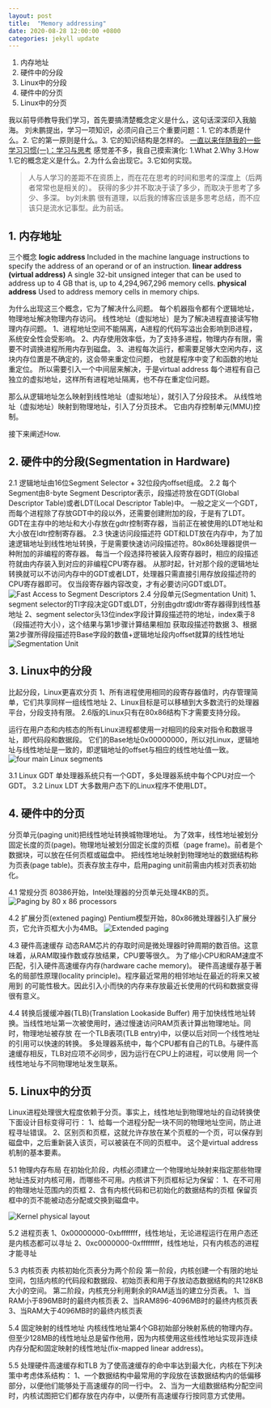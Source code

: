```yaml
---
layout: post
title:  "Memory addressing"
date: 2020-08-28 12:00:00 +0800
categories: jekyll update
---
```


1. 内存地址
2. 硬件中的分段
3. Linux中的分段
4. 硬件中的分页
5. Linux中的分页

我以前导师教导我们学习，首先要搞清楚概念定义是什么，这句话深深印入我脑海。
刘未鹏提出，学习一项知识，必须问自己三个重要问题：1. 它的本质是什么。2. 它的第一原则是什么。3. 它的知识结构是怎样的。
[一直以来伴随我的一些学习习惯(一)：学习与思考](http://mindhacks.cn/2008/07/08/learning-habits-part1/)
感觉差不多，我自己摸索演化:
1.What 2.Why 3.How
1.它的概念定义是什么。2.为什么会出现它。3.它如何实现。

> 人与人学习的差距不在资质上，而在花在思考的时间和思考的深度上（后两者常常也是相关的）。
> 获得的多少并不取决于读了多少，而取决于思考了多少、多深。
> by刘未鹏
很有道理，以后我的博客应该是多思考总结，而不应该只是流水记事型。此为前话。

## 1. 内存地址
三个概念
**logic address**
Included in the machine language instructions to specify the address of an operand or of an instruction.
**linear address (virtual address)**
A single 32-bit unsigned integer that can be used to address up to 4 GB that is, up to 4,294,967,296 memory cells.
**physical address**
Used to address memory cells in memory chips.

为什么出现这三个概念，它为了解决什么问题。
每个机器指令都有个逻辑地址，物理地址解决物理内存访问。
线性地址（虚拟地址）是为了解决进程直接读写物理内存问题。
1、进程地址空间不能隔离，A进程的代码写溢出会影响到B进程，系统安全性会受影响。
2、内存使用效率低，为了支持多进程，物理内存有限，需要不时调换进程所用内存到磁盘。
3、进程每次运行，都需要足够大空闲内存，这块内存位置是不确定的，这会带来重定位问题，
也就是程序中变了和函数的地址重定位。
所以需要引入一个中间层来解决，于是virtual address
每个进程有自己独立的虚拟地址，这样所有进程地址隔离，也不存在重定位问题。

那么从逻辑地址怎么映射到线性地址（虚拟地址），就引入了分段技术。
从线性地址（虚拟地址）映射到物理地址，引入了分页技术。
它由内存控制单元(MMU)控制。

接下来阐述How.

## 2. 硬件中的分段(Segmentation in Hardware)
2.1 逻辑地址由16位Segment Selector + 32位段内offset组成。
2.2 每个Segment由8-byte Segment Descriptor表示，段描述符放在GDT(Global Descriptor Table)或者LDT(Local Descriptor Table)中。
一般之定义一个GDT，而每个进程除了存放GDT中的段以外，还需要创建附加的段，于是有了LDT。
GDT在主存中的地址和大小存放在gdtr控制寄存器，当前正在被使用的LDT地址和大小放在ldtr控制寄存器。
2.3 快速访问段描述符
GDT和LDT放在内存中，为了加速逻辑地址到线性地址转换，于是需要快速访问段描述符。80x86处理器提供一种附加的非编程的寄存器。
每当一个段选择符被装入段寄存器时，相应的段描述符就由内存装入到对应的非编程CPU寄存器。
从那时起，针对那个段的逻辑地址转换就可以不访问内存中的GDT或者LDT，处理器只需直接引用存放段描述符的CPU寄存器即可。
仅当段寄存器内容改变，才有必要访问GDT或LDT。
![Fast Access to Segment Descriptors](https://williammuji.github.io/images/segment-descriptor.png)
2.4 分段单元(Segmentation Unit)
1、segment selector的TI字段决定GDT或LDT，分别由gdtr或ldtr寄存器得到线性基地址
2、segment selector头13位index字段计算段描述符的地址，index乘于8（段描述符大小），这个结果与第1步骤计算结果相加
获取段描述符数据
3、根据第2步骤所得段描述符Base字段的数值+逻辑地址段内offset就算的线性地址
![Segmentation Unit](https://williammuji.github.io/images/segment-unit.png)

## 3. Linux中的分段
比起分段，Linux更喜欢分页
1、所有进程使用相同的段寄存器值时，内存管理简单，它们共享同样一组线性地址
2、Linux目标是可以移植到大多数流行的处理器平台，分段支持有限。
2.6版的Linux只有在80x86结构下才需要支持分段。

运行在用户态和内核态的所有Linux进程都使用一对相同的段来对指令和数据寻址，即代码段和数据段。
它们的Base地址0x00000000，所以对Linux，逻辑地址与线性地址是一致的，即逻辑地址的offset与相应的线性地址值一致。
![four main Linux segments](https://williammuji.github.io/images/main-linux-segments.png)

3.1 Linux GDT
单处理器系统只有一个GDT，多处理器系统中每个CPU对应一个GDT。
3.2 Linux LDT
大多数用户态下的Linux程序不使用LDT。


## 4. 硬件中的分页
分页单元(paging unit)把线性地址转换城物理地址。
为了效率，线性地址被划分固定长度的页(page)。物理地址被划分固定长度的页框（page frame)。前者是个数据块，可以放在任何页框或磁盘中。
把线性地址映射到物理地址的数据结构称为页表(page table)。页表存放主存中，启用paging unit前需由内核对页表初始化。

4.1 常规分页
80386开始，Intel处理器的分页单元处理4KB的页。
![Paging by 80 x 86 processors](https://williammuji.github.io/images/8086-paging.png)

4.2 扩展分页(extened paging)
Pentium模型开始，80x86微处理器引入扩展分页，它允许页框大小为4MB。
![Extended paging](https://williammuji.github.io/images/extended-paging.png)

4.3 硬件高速缓存
动态RAM芯片的存取时间是微处理器时钟周期的数百倍。这意味着，从RAM取操作数或存放结果，CPU要等很久。
为了缩小CPU和RAM速度不匹配，引入硬件高速缓存内存(hardware cache memory)。
硬件高速缓存基于著名的局部性原理(locality principle)。程序最近常用的相邻地址在最近的将来又被用到
的可能性极大。因此引入小而快的内存来存放最近长使用的代码和数据变得很有意义。

4.4 转换后援缓冲器(TLB)(Translation Lookaside Buffer)
用于加快线性地址转换。当线性地址第一次被使用时，通过慢速访问RAM页表计算出物理地址。同时，物理地址被存放
在一个TLB表项(TLB entry)中，以便以后对同一个线性地址的引用可以快速的转换。
多处理器系统中，每个CPU都有自己的TLB。与硬件高速缓存相反，TLB对应项不必同步，因为运行在CPU上的进程，可以使用
同一个线性地址与不同物理地址发生联系。


## 5. Linux中的分页

Linux进程处理很大程度依赖于分页。事实上，线性地址到物理地址的自动转换使下面设计目标变得可行：
1、给每一个进程分配一块不同的物理地址空间，防止进程寻址错误。
2、区别页和页框，这就允许存放在某个页框的一个页，可以保存到磁盘中，之后重新装入该页，可以被装在不同的页框中。
这个是virtual address机制的基本要素。

5.1 物理内存布局
在初始化阶段，内核必须建立一个物理地址映射来指定那些物理地址违反对内核可用，而哪些不可用。内核讲下列页框标记为保留：
1、在不可用的物理地址范围内的页框
2、含有内核代码和已初始化的数据结构的页框
保留页框中的页不能被动态分配或交换到磁盘中。

![Kernel physical layout](https://williammuji.github.io/images/kernel-physical-layout.png)

5.2 进程页表
1、0x00000000-0xbfffffff，线性地址，无论进程运行在用户态还是内核态都可以寻址
2、0xc0000000-0xffffffff，线性地址，只有内核态的进程才能寻址


5.3 内核页表
内核初始化页表分为两个阶段
第一阶段，内核创建一个有限的地址空间，包括内核的代码段和数据段、初始页表和用于存放动态数据结构的共128KB大小的空间。
第二阶段，内核充分利用剩余的RAM适当的建立分页表。
1、当RAM小于896MB时的最终内核页表
2、当RAM896-4096MB时的最终内核页表
3、当RAM大于4096MB时的最终内核页表

5.4 固定映射的线性地址
内核线性地址第4个GB初始部分映射系统的物理内存。但至少128MB的线性地址总是留作他用，因为内核使用这些线性地址实现非连续
内存分配和固定映射的线性地址(fix-mapped linear address)。

5.5 处理硬件高速缓存和TLB
为了使高速缓存的命中率达到最大化，内核在下列决策中考虑体系结构：
1、一个数据结构中最常用的字段放在该数据结构内的低偏移部分，以便他们能够处于高速缓存的同一行中。
2、当为一大组数据结构分配空间时，内核试图把它们都存放在内存中，以便所有高速缓存行按同意方式使用。
